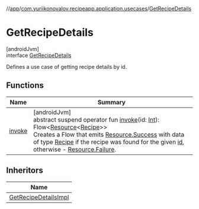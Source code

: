 //[app](../../../index.md)/[com.yuriikonovalov.recipeapp.application.usecases](../index.md)/[GetRecipeDetails](index.md)

# GetRecipeDetails

[androidJvm]\
interface [GetRecipeDetails](index.md)

Defines a use case of getting recipe details by id.

## Functions

| Name | Summary |
|---|---|
| [invoke](invoke.md) | [androidJvm]<br>abstract suspend operator fun [invoke](invoke.md)(id: [Int](https://kotlinlang.org/api/latest/jvm/stdlib/kotlin/-int/index.html)): Flow&lt;[Resource](../../com.yuriikonovalov.recipeapp.resource/-resource/index.md)&lt;[Recipe](../../com.yuriikonovalov.recipeapp.application.entities/-recipe/index.md)&gt;&gt;<br>Creates a Flow that emits [Resource.Success](../../com.yuriikonovalov.recipeapp.resource/-resource/-success/index.md) with data of type [Recipe](../../com.yuriikonovalov.recipeapp.application.entities/-recipe/index.md) if the recipe was found for the given [id](invoke.md), otherwise - [Resource.Failure](../../com.yuriikonovalov.recipeapp.resource/-resource/-failure/index.md). |

## Inheritors

| Name |
|---|
| [GetRecipeDetailsImpl](../-get-recipe-details-impl/index.md) |

